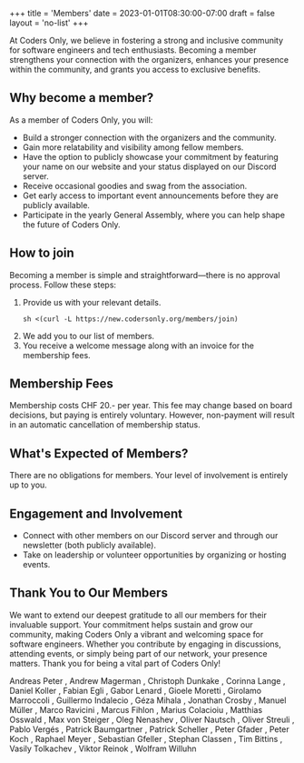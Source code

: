 +++
title = 'Members'
date = 2023-01-01T08:30:00-07:00
draft = false
layout = 'no-list'
+++

At Coders Only, we believe in fostering a strong and inclusive community for
software engineers and tech enthusiasts. Becoming a member strengthens your
connection with the organizers, enhances your presence within the community,
and grants you access to exclusive benefits.

## Why become a member?

As a member of Coders Only, you will:
- Build a stronger connection with the organizers and the community.
- Gain more relatability and visibility among fellow members.
- Have the option to publicly showcase your commitment by featuring your name
  on our website and your status displayed on our Discord server.
- Receive occasional goodies and swag from the association.
- Get early access to important event announcements before they are publicly
  available.
- Participate in the yearly General Assembly, where you can help shape the
  future of Coders Only.

## How to join

Becoming a member is simple and straightforward—there is no approval process.
Follow these steps:

1. Provide us with your relevant details.
   ```shell
   sh <(curl -L https://new.codersonly.org/members/join)
   ```
2. We add you to our list of members.
3. You receive a welcome message along with an invoice for the membership fees.

## Membership Fees

Membership costs CHF 20.- per year. This fee may change based on board
decisions, but paying is entirely voluntary. However, non-payment will result
in an automatic cancellation of membership status.

## What's Expected of Members?

There are no obligations for members. Your level of involvement is entirely up
to you.

## Engagement and Involvement

- Connect with other members on our Discord server and through our newsletter
  (both publicly available).
- Take on leadership or volunteer opportunities by organizing or hosting
  events.

## Thank You to Our Members

We want to extend our deepest gratitude to all our members for their invaluable
support. Your commitment helps sustain and grow our community, making Coders
Only a vibrant and welcoming space for software engineers. Whether you
contribute by engaging in discussions, attending events, or simply being part
of our network, your presence matters. Thank you for being a vital part of
Coders Only!

Andreas Peter
, Andrew Magerman
, Christoph Dunkake
, Corinna Lange
, Daniel Koller
, Fabian Egli
, Gabor Lenard
, Gioele Moretti
, Girolamo Marroccoli
, Guillermo Indalecio
, Géza Mihala
, Jonathan Crosby
, Manuel Müller
, Marco Ravicini
, Marcus Fihlon
, Marius Colacioiu
, Matthias Osswald
, Max von Steiger
, Oleg Nenashev
, Oliver Nautsch
, Oliver Streuli
, Pablo Vergés
, Patrick Baumgartner
, Patrick Scheller
, Peter Gfader
, Peter Koch
, Raphael Meyer
, Sebastian Gfeller
, Stephan Classen
, Tim Bittins
, Vasily Tolkachev
, Viktor Reinok
, Wolfram Willuhn

